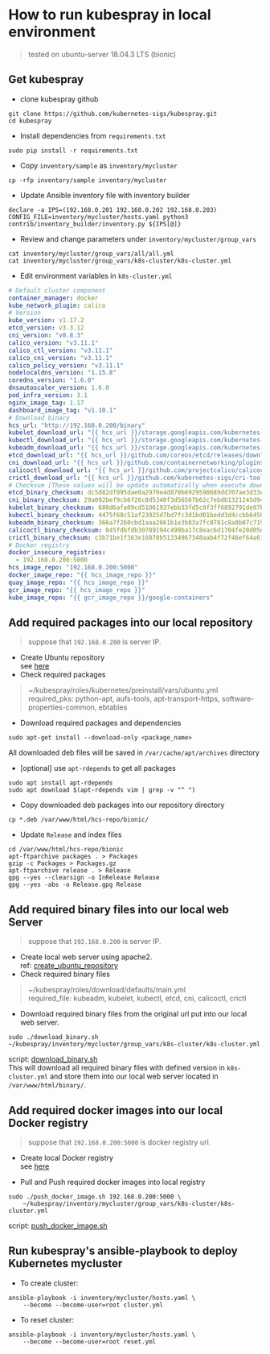 # How to run kubespray in local environment
> tested on ubuntu-server 18.04.3 LTS (bionic)

## Get kubespray
* clone kubespray github
```shell
git clone https://github.com/kubernetes-sigs/kubespray.git
cd kubespray
```
* Install dependencies from `requirements.txt`
```shell
sudo pip install -r requirements.txt
```
* Copy `inventory/sample` as `inventory/mycluster`
```shell
cp -rfp inventory/sample inventory/mycluster
```
* Update Ansible inventory file with inventory builder
```shell
declare -a IPS=(192.168.0.201 192.168.0.202 192.168.0.203)
CONFIG_FILE=inventory/mycluster/hosts.yaml python3 contrib/inventory_builder/inventory.py ${IPS[@]}
```
* Review and change parameters under `inventory/mycluster/group_vars`
```shell
cat inventory/mycluster/group_vars/all/all.yml
cat inventory/mycluster/group_vars/k8s-cluster/k8s-cluster.yml
```
* Edit environment variables in `k8s-cluster.yml`
```yml
# Default cluster component
container_manager: docker
kube_network_plugin: calico
# Version
kube_version: v1.17.2
etcd_version: v3.3.12
cni_version: "v0.8.3"
calico_version: "v3.11.1"
calico_ctl_version: "v3.11.1"
calico_cni_version: "v3.11.1"
calico_policy_version: "v3.11.1"
nodelocaldns_version: "1.15.8"
coredns_version: "1.6.0"
dnsautoscaler_version: 1.6.0
pod_infra_version: 3.1
nginx_image_tag: 1.17
dashboard_image_tag: "v1.10.1"
# Download binary
hcs_url: "http://192.168.0.200/binary"
kubelet_download_url: "{{ hcs_url }}/storage.googleapis.com/kubernetes-release/release/{{ kube_version }}/bin/linux/{{ image_arch }}/kubelet"
kubectl_download_url: "{{ hcs_url }}/storage.googleapis.com/kubernetes-release/release/{{ kube_version }}/bin/linux/{{ image_arch }}/kubectl"
kubeadm_download_url: "{{ hcs_url }}/storage.googleapis.com/kubernetes-release/release/{{ kube_version }}/bin/linux/{{ image_arch }}/kubeadm"
etcd_download_url: "{{ hcs_url }}/github.com/coreos/etcd/releases/download/{{ etcd_version }}/etcd-{{ etcd_version }}-linux-{{ image_arch }}.tar.gz"
cni_download_url: "{{ hcs_url }}/github.com/containernetworking/plugins/releases/download/{{ cni_version }}/cni-plugins-linux-{{ image_arch }}-{{ cni_version }}.tgz"
calicoctl_download_url: "{{ hcs_url }}/github.com/projectcalico/calicoctl/releases/download/{{ calico_ctl_version }}/calicoctl-linux-{{ image_arch }}"
crictl_download_url: "{{ hcs_url }}/github.com/kubernetes-sigs/cri-tools/releases/download/{{ crictl_version }}/crictl-{{ crictl_version }}-{{ ansible_system | lower }}-{{ image_arch }}.tar.gz"
# Checksum [These values will be update automatically when execute download_binary.sh
etcd_binary_checksum: dc5d82df095dae0a2970e4d870b6929590689dd707ae3d33e7b86da0f7f211b6
cni_binary_checksum: 29a092bef9cb6f26c8d5340f3d56567b62c7ebdb1321245d94b1842c80ba20ba
kubelet_binary_checksum: 680d6afa09cd51061937ebb33fd5c9f3ff6892791de97b028b1e7d6b16383990
kubectl_binary_checksum: 4475f68c51af23925d7bd7fc3d1bd01bedd3d4ccbb64503517d586e31d6f607c
kubeadm_binary_checksum: 366a7f260cbd1aaa2661b1e3b83a7fc8781c8a8b07c71944bdaf66d49ff5abae
calicoctl_binary_checksum: 045fdbfdb30789194c499ba17c8eac6d1704fe20d05e3c10027eb570767386db
crictl_binary_checksum: c3b71be1f363e16078b51334967348aab4f72f46ef64a61fe7754e029779d45a
# Docker registry
docker_insecure_registries:
  - 192.168.0.200:5000
hcs_image_repo: "192.168.0.200:5000"
docker_image_repo: "{{ hcs_image_repo }}"
quay_image_repo: "{{ hcs_image_repo }}"
gcr_image_repo: "{{ hcs_image_repo }}"
kube_image_repo: "{{ gcr_image_repo }}/google-containers"
```

## Add required packages into our local repository
> suppose that `192.168.0.200` is server IP.

* Create Ubuntu repository  
see [here](create_ubuntu_repository.md)  
* Check required packages
> ~/kubespray/roles/kubernetes/preinstall/vars/ubuntu.yml  
 required_pks: python-apt, aufs-tools, apt-transport-https, software-properties-common, ebtables

* Download required packages and dependencies
```shell
sudo apt-get install --download-only <package_name>
```
All downloaded deb files will be saved in `/var/cache/apt/archives` directory
* [optional] use `apt-rdepends` to get all packages
```shell
sudo apt install apt-rdepends
sudo apt download $(apt-rdepends vim | grep -v "^ ")
```
* Copy downloaded deb packages into our repository directory
```shell
cp *.deb /var/www/html/hcs-repo/bionic/
```
* Update `Release` and index files
```shell
cd /var/www/html/hcs-repo/bionic
apt-ftparchive packages . > Packages
gzip -c Packages > Packages.gz
apt-ftparchive release . > Release
gpg --yes --clearsign -o InRelease Release
gpg --yes -abs -o Release.gpg Release
```

## Add required binary files into our local web Server
> suppose that `192.168.0.200` is server IP.

* Create local web server using apache2.  
ref: [create_ubuntu_repository](create_ubuntu_repository.md)
* Check required binary files
> ~/kubespray/roles/download/defaults/main.yml  
required_file: kubeadm, kubelet, kubectl, etcd, cni, calicoctl, crictl

* Download required binary files from the original url put into our local web server.
```shell
sudo ./download_binary.sh ~/kubespray/inventory/mycluster/group_vars/k8s-cluster/k8s-cluster.yml
```
script: [download_binary.sh](download_binary.sh)  
This will download all required binary files with defined version in `k8s-cluster.yml` and store them into our local web server located in `/var/www/html/binary/`.

## Add required docker images into our local Docker registry
> suppose that `192.168.0.200:5000` is docker registry url.

* Create local Docker registry  
see [here](create_docker_registry.md)

* Pull and Push required docker images into local registry
```shell
sudo ./push_docker_image.sh 192.168.0.200:5000 \
    ~/kubespray/inventory/mycluster/group_vars/k8s-cluster/k8s-cluster.yml
```
script: [push_docker_image.sh](push_docker_image.sh)  

## Run kubespray's ansible-playbook to deploy Kubernetes mycluster
* To create cluster:
```shell
ansible-playbook -i inventory/mycluster/hosts.yaml \
    --become --become-user=root cluster.yml
```
* To reset cluster:
```shell
ansible-playbook -i inventory/mycluster/hosts.yaml \
    --become --become-user=root reset.yml
```
